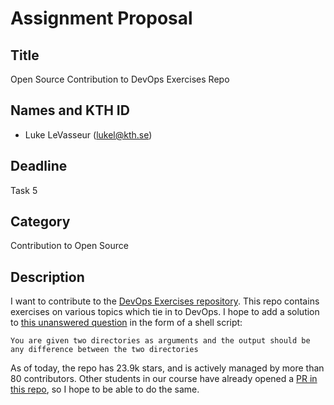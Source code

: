 # Assignment Proposal

## Title

Open Source Contribution to DevOps Exercises Repo

## Names and KTH ID

- Luke LeVasseur (lukel@kth.se)

## Deadline

Task 5

## Category

Contribution to Open Source

## Description

I want to contribute to the [DevOps Exercises repository](https://github.com/bregman-arie/devops-exercises). This repo contains exercises on various topics which tie in to DevOps. 
I hope to add a solution to [this unanswered question](https://github.com/bregman-arie/devops-exercises/blob/master/exercises/shell/directories_comparison.md) in the form of a shell script:

`You are given two directories as arguments and the output should be any difference between the two directories`

As of today, the repo has 23.9k stars, and is actively managed by more than 80 contributors. Other students in our course have already opened a [PR in this repo](https://github.com/bregman-arie/devops-exercises/pull/229), so I hope to be able to do the same. 